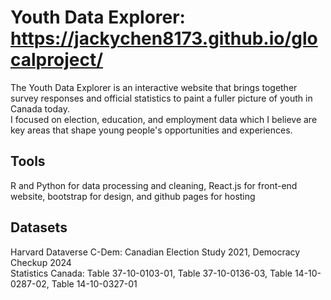 # Youth Data Explorer: https://jackychen8173.github.io/glocalproject/

The Youth Data Explorer is an interactive website that brings together survey responses and official statistics to paint a fuller picture of youth in Canada today.  
I focused on election, education, and employment data which I believe are key areas that shape young people's opportunities and experiences.

## Tools 

R and Python for data processing and cleaning, React.js for front-end website, bootstrap for design, and github pages for hosting

## Datasets 

Harvard Dataverse C-Dem: Canadian Election Study 2021, Democracy Checkup 2024  
Statistics Canada: Table 37-10-0103-01, Table 37-10-0136-03, Table 14-10-0287-02, Table 14-10-0327-01